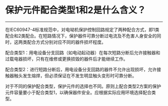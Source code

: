 # 保护元件配合类型1和2是什么含义？

----

在IEC60947-4标准规范中，对电坳机保护控制回路规定了两种配合方式，即1类配合和2类配合。在短路情况下，保护器件可靠分断过电流及不危害人身安全的同时，这两类配合方式分别对应不同的器件损坏程度。

配合类型1：用电设备分支回路（如电动起动器）在每次短路分断后允许接触器和过载电器损坏，只有在维修或更换损毁的器件后才能继续工作。

配合类型2：进行短路分断后，用电设备分支回路的器件不允许出现损坏，允许接触器触头发生熔焊，但必须保证在不发生明显触头变形时可靠分断。

对于不同的保护配合类型，保护元件的选择也不同。原则上配合类型2方案的保护元件容量要小于配合类型1，以确保器件安全。应根据实际应用环境选择配合类型。 

